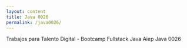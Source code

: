 ```yaml
---
layout: content
title: Java 0026
permalink: /java0026/
---
```


Trabajos para Talento Digital - Bootcamp Fullstack Java Aiep Java 0026 
